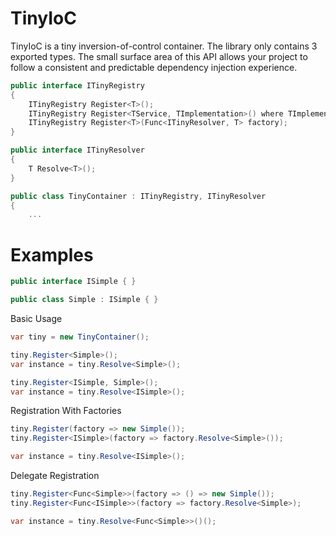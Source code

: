 # TinyIoC
TinyIoC is a tiny inversion-of-control container. The library only contains 3 exported types.
The small surface area of this API allows your project to follow a consistent and predictable dependency injection experience.
```c#
public interface ITinyRegistry
{
    ITinyRegistry Register<T>();
    ITinyRegistry Register<TService, TImplementation>() where TImplementation : TService;
    ITinyRegistry Register<T>(Func<ITinyResolver, T> factory);
}

public interface ITinyResolver
{
    T Resolve<T>();
}

public class TinyContainer : ITinyRegistry, ITinyResolver
{
	...
```
# Examples
```c#
public interface ISimple { }

public class Simple : ISimple { }
```
Basic Usage
```c#
var tiny = new TinyContainer();

tiny.Register<Simple>();
var instance = tiny.Resolve<Simple>();

tiny.Register<ISimple, Simple>();
var instance = tiny.Resolve<ISimple>();
```
Registration With Factories
```c#
tiny.Register(factory => new Simple());
tiny.Register<ISimple>(factory => factory.Resolve<Simple>());

var instance = tiny.Resolve<ISimple>();
```
Delegate Registration
```c#
tiny.Register<Func<Simple>>(factory => () => new Simple());
tiny.Register<Func<ISimple>>(factory => factory.Resolve<Simple>);

var instance = tiny.Resolve<Func<Simple>>()();
```
